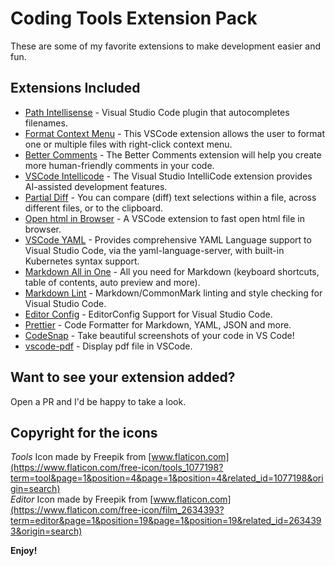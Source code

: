 # Coding Tools Extension Pack

These are some of my favorite extensions to make development easier and fun.

## Extensions Included

* [Path Intellisense](https://marketplace.visualstudio.com/items?itemName=christian-kohler.path-intellisense) - Visual Studio Code plugin that autocompletes filenames.
* [Format Context Menu](https://marketplace.visualstudio.com/items?itemName=lacroixdavid1.vscode-format-context-menu) - This VSCode extension allows the user to format one or multiple files with right-click context menu.
* [Better Comments](https://marketplace.visualstudio.com/items?itemName=aaron-bond.better-comments) - The Better Comments extension will help you create more human-friendly comments in your code.
* [VSCode Intellicode](https://marketplace.visualstudio.com/items?itemName=VisualStudioExptTeam.vscodeintellicode) - The Visual Studio IntelliCode extension provides AI-assisted development features.
* [Partial Diff](https://marketplace.visualstudio.com/items?itemName=ryu1kn.partial-diff) - You can compare (diff) text selections within a file, across different files, or to the clipboard.
* [Open html in Browser](https://marketplace.visualstudio.com/items?itemName=peakchen90.open-html-in-browser) - A VSCode extension to fast open html file in browser.
* [VSCode YAML](https://marketplace.visualstudio.com/items?itemName=redhat.vscode-yaml) - Provides comprehensive YAML Language support to Visual Studio Code, via the yaml-language-server, with built-in Kubernetes syntax support.
* [Markdown All in One](https://marketplace.visualstudio.com/items?itemName=yzhang.markdown-all-in-one) - All you need for Markdown (keyboard shortcuts, table of contents, auto preview and more).
* [Markdown Lint](https://marketplace.visualstudio.com/items?itemName=DavidAnson.vscode-markdownlint) - Markdown/CommonMark linting and style checking for Visual Studio Code.
* [Editor Config](https://marketplace.visualstudio.com/items?itemName=EditorConfig.EditorConfig) - EditorConfig Support for Visual Studio Code.
* [Prettier](https://marketplace.visualstudio.com/items?itemName=EditorConfig.EditorConfig) - Code Formatter for Markdown, YAML, JSON and more.
* [CodeSnap](https://marketplace.visualstudio.com/items?itemName=adpyke.codesnap) -  Take beautiful screenshots of your code in VS Code!
* [vscode-pdf](https://marketplace.visualstudio.com/items?itemName=tomoki1207.pdf) - Display pdf file in VSCode.

## Want to see your extension added?

Open a PR and I'd be happy to take a look.

## Copyright for the icons

*Tools* Icon made by Freepik from [www.flaticon.com](https://www.flaticon.com/free-icon/tools_1077198?term=tool&page=1&position=4&page=1&position=4&related_id=1077198&origin=search)  
*Editor* Icon made by Freepik from [www.flaticon.com](https://www.flaticon.com/free-icon/film_2634393?term=editor&page=1&position=19&page=1&position=19&related_id=2634393&origin=search)

**Enjoy!**
